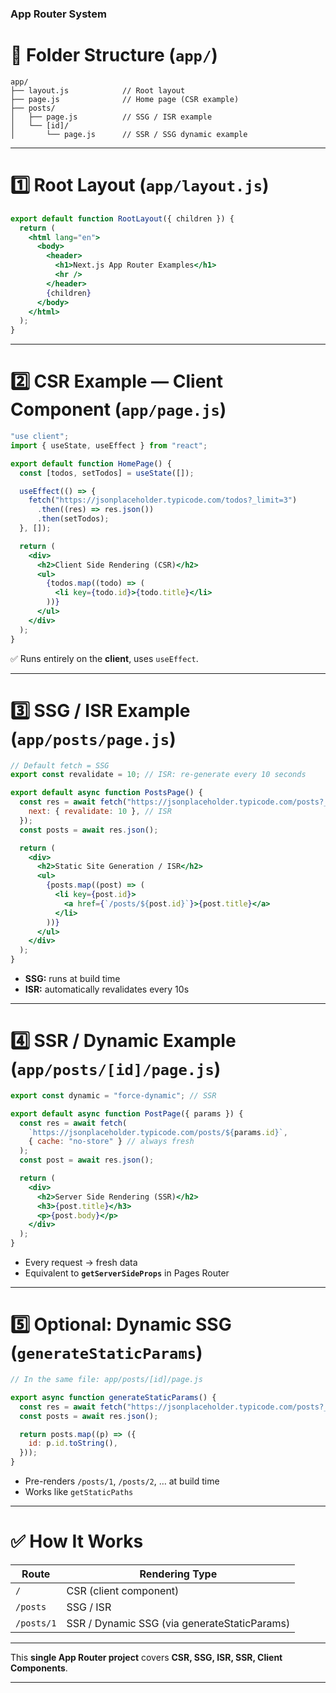 ### App Router System

# 📂 Folder Structure (`app/`)

```
app/
├── layout.js            // Root layout
├── page.js              // Home page (CSR example)
├── posts/
│   ├── page.js          // SSG / ISR example
│   └── [id]/
│       └── page.js      // SSR / SSG dynamic example
```

---

# 1️⃣ Root Layout (`app/layout.js`)

```jsx
export default function RootLayout({ children }) {
  return (
    <html lang="en">
      <body>
        <header>
          <h1>Next.js App Router Examples</h1>
          <hr />
        </header>
        {children}
      </body>
    </html>
  );
}
```

---

# 2️⃣ CSR Example — Client Component (`app/page.js`)

```jsx
"use client";
import { useState, useEffect } from "react";

export default function HomePage() {
  const [todos, setTodos] = useState([]);

  useEffect(() => {
    fetch("https://jsonplaceholder.typicode.com/todos?_limit=3")
      .then((res) => res.json())
      .then(setTodos);
  }, []);

  return (
    <div>
      <h2>Client Side Rendering (CSR)</h2>
      <ul>
        {todos.map((todo) => (
          <li key={todo.id}>{todo.title}</li>
        ))}
      </ul>
    </div>
  );
}
```

✅ Runs entirely on the **client**, uses `useEffect`.

---

# 3️⃣ SSG / ISR Example (`app/posts/page.js`)

```jsx
// Default fetch = SSG
export const revalidate = 10; // ISR: re-generate every 10 seconds

export default async function PostsPage() {
  const res = await fetch("https://jsonplaceholder.typicode.com/posts?_limit=5", {
    next: { revalidate: 10 }, // ISR
  });
  const posts = await res.json();

  return (
    <div>
      <h2>Static Site Generation / ISR</h2>
      <ul>
        {posts.map((post) => (
          <li key={post.id}>
            <a href={`/posts/${post.id}`}>{post.title}</a>
          </li>
        ))}
      </ul>
    </div>
  );
}
```

* **SSG:** runs at build time
* **ISR:** automatically revalidates every 10s

---

# 4️⃣ SSR / Dynamic Example (`app/posts/[id]/page.js`)

```jsx
export const dynamic = "force-dynamic"; // SSR

export default async function PostPage({ params }) {
  const res = await fetch(
    `https://jsonplaceholder.typicode.com/posts/${params.id}`,
    { cache: "no-store" } // always fresh
  );
  const post = await res.json();

  return (
    <div>
      <h2>Server Side Rendering (SSR)</h2>
      <h3>{post.title}</h3>
      <p>{post.body}</p>
    </div>
  );
}
```

* Every request → fresh data
* Equivalent to **`getServerSideProps`** in Pages Router

---

# 5️⃣ Optional: Dynamic SSG (`generateStaticParams`)

```jsx
// In the same file: app/posts/[id]/page.js

export async function generateStaticParams() {
  const res = await fetch("https://jsonplaceholder.typicode.com/posts?_limit=5");
  const posts = await res.json();

  return posts.map((p) => ({
    id: p.id.toString(),
  }));
}
```

* Pre-renders `/posts/1`, `/posts/2`, … at build time
* Works like `getStaticPaths`

---

# ✅ How It Works

| Route      | Rendering Type                               |
| ---------- | -------------------------------------------- |
| `/`        | CSR (client component)                       |
| `/posts`   | SSG / ISR                                    |
| `/posts/1` | SSR / Dynamic SSG (via generateStaticParams) |

---

This **single App Router project** covers **CSR, SSG, ISR, SSR, Client Components**.

---

